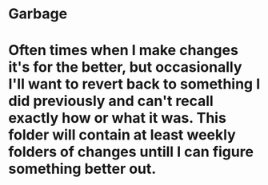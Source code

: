 # Garbage

# Often times when I make changes it's for the better, but occasionally I'll want to revert back to something I did previously and can't recall exactly how or what it was. This folder will contain at least weekly folders of changes untill I can figure something better out. 

